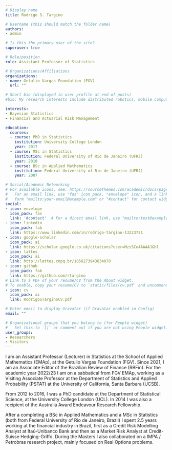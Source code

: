 ```yaml
---
# Display name
title: Rodrigo S. Targino

# Username (this should match the folder name)
authors:
- admin

# Is this the primary user of the site?
superuser: true

# Role/position
role: Assistant Professor of Statistics

# Organizations/Affiliations
organizations:
- name: Getulio Vargas Foundation (FGV)
  url: ""

# Short bio (displayed in user profile at end of posts)
#bio: My research interests include distributed robotics, mobile computing and programmable matter.

interests:
- Bayesian Statistics
- Financial and Actuarial Risk Management

education:
  courses:
  - course: PhD in Statistics
    institution: University College London
    year: 2017
  - course: MSc in Statistics
    institution: Federal University of Rio de Janeiro (UFRJ)
    year: 2010
  - course: BSc in Applied Mathematics
    institution: Federal University of Rio de Janeiro (UFRJ)
    year: 2007

# Social/Academic Networking
# For available icons, see: https://sourcethemes.com/academic/docs/page-builder/#icons
#   For an email link, use "fas" icon pack, "envelope" icon, and a link in the
#   form "mailto:your-email@example.com" or "#contact" for contact widget.
social:
- icon: envelope
  icon_pack: fas
  link: '#contact'  # For a direct email link, use "mailto:test@example.org".
- icon: linkedin
  icon_pack: fab
  link: https://www.linkedin.com/in/rodrigo-targino-13223721
- icon: google-scholar
  icon_pack: ai
  link: https://scholar.google.co.uk/citations?user=MzsSCe4AAAAJ&hl
- icon: lattes
  icon_pack: ai
  link: http://lattes.cnpq.br/1858273943834070
- icon: github
  icon_pack: fab
  link: https://github.com/rtargino
# Link to a PDF of your resume/CV from the About widget.
# To enable, copy your resume/CV to `static/files/cv.pdf` and uncomment the lines below.
- icon: cv
  icon_pack: ai
  link: RodrigoSTarginoCV.pdf

# Enter email to display Gravatar (if Gravatar enabled in Config)
email: ""

# Organizational groups that you belong to (for People widget)
#   Set this to `[]` or comment out if you are not using People widget.
user_groups:
- Researchers
- Visitors
---
```


I am an Assistant Professor (Lecturer) in Statistics at the School of Applied Mathematics (EMAp), at the Getulio Vargas Foundation (FGV). Since 2021, I am an Associate Editor of the Brazilian Review of Finance (RBFin). For the academic year 2022/23 I am on a sabbatical from FGV EMAp, working as a Visiting Associate Professor at the Department of Statistics and Applied Probability (PSTAT) at the University of California, Santa Barbara (UCSB).

From 2012 to 2016, I was a PhD candidate at the Department of Statistical Science, at the University College London (UCL). In 2014 I was also a recipient of the Australia Award Endeavour Research Fellowship.

After a completing a BSc in Applied Mathematics and a MSc in Statistics (both from Federal University of Rio de Janeiro, Brazil) I spent 2.5 years working at the financial industry in Brazil, first as a Credit Risk Modelling Analyst at Itaú-Unibanco Bank and then as a Market Risk Analyst at Credit-Suisse Hedging-Griffo. During the Masters I also collaborated on a IMPA / Petrobras research project, mainly focused on Real Options problems.

